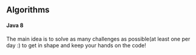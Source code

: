 ## Algorithms
#### Java 8
The main idea is to solve as many challenges as possible(at least one per day :) to get in shape and keep your hands on the code!
